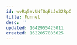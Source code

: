 ```yaml
---
id: wvRq5YvUNfOqELJo32RpC
title: Funnel
desc: ''
updated: 1642955425011
created: 1622057085625
---
```


